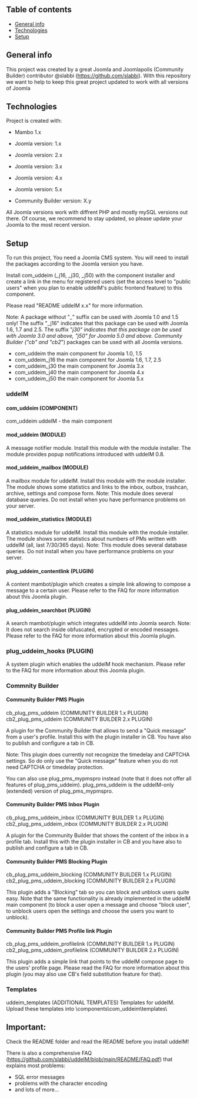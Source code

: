 ## Table of contents
* [General info](#general-info)
* [Technologies](#technologies)
* [Setup](#setup)

## General info
This project was created by a great Joomla and Joomlapolis (Community Builder) contributor @slabbi (https://github.com/slabbi).
With this repository we want to help to keep this great project updated to work with all versions of Joomla
	
## Technologies

Project is created with:
* Mambo 1.x
* Joomla version: 1.x
* Joomla version: 2.x
* Joomla version: 3.x
* Joomla version: 4.x
* Joomla version: 5.x

* Community Builder version: X.y

All Joomla versions work with diffrent PHP and mostly mySQL versions out there.
Of course, we recommend to stay updated, so please update your Joomla to the most recent version.
	
## Setup
To run this project, You need a Joomla CMS system. You will need to install the packages according to the Joomla version you have.

Install com_uddeim (_j16, _j30, _j50) with the component installer and create a link in the menu for registered users (set the access level to "public users" when you plan to enable uddeIM's public frontend feature) to this component.

Please read "README uddeIM x.x" for more information.

Note: A package without "_" suffix can be used with Joomla 1.0 and 1.5 only! The suffix "_j16" indicates that this package can be used with Joomla 1.6, 1.7 and 2.5. The suffix "_j30" indicates that this package can be used with Joomla 3.0 and above, "_j50" for Joomla 5.0 and above. Community Builder ("cb_" and "cb2_") packages can be used with all Joomla versions.

* com_uddeim        the main component for Joomla 1.0, 1.5
* com_uddeim_j16    the main component for Joomla 1.6, 1.7, 2.5
* com_uddeim_j30    the main component for Joomla 3.x
* com_uddeim_j40    the main component for Joomla 4.x
* com_uddeim_j50    the main component for Joomla 5.x

### uddeIM

#### com_uddeim (COMPONENT)
com_uddeim        uddeIM - the main component

#### mod_uddeim (MODULE)
A message notifier module. Install this module with the module installer. The module provides popup notifications introduced with uddeIM 0.8.

#### mod_uddeim_mailbox (MODULE)
A mailbox module for uddeIM. Install this module with the module installer. The module shows some statistics and links to the inbox, outbox, trashcan, archive, settings and compose form.
Note: This module does several database queries. Do not install when you have performance problems on your server.

#### mod_uddeim_statistics (MODULE)
A statistics module for uddeIM. Install this module with the module installer. The module shows some statistics about numbers of PMs written with uddeIM (all, last 7/30/365 days).
Note: This module does several database queries. Do not install when you have performance problems on your server.

#### plug_uddeim_contentlink (PLUGIN)
A content mambot/plugin which creates a simple link allowing to compose a message to a certain user. Please refer to the FAQ for more information about this Joomla plugin.

#### plug_uddeim_searchbot (PLUGIN)
A search mambot/plugin which integrates uddeIM into Joomla search. Note: It does not search inside obfuscated, encrypted or encoded messages. Please refer to the FAQ for more information about this Joomla plugin.

### plug_uddeim_hooks (PLUGIN)
A system plugin which enables the uddeIM hook mechanism. Please refer to the FAQ for more information about this Joomla plugin.

### Commnity Builder

#### Community Builder PMS Plugin

cb_plug_pms_uddeim                 (COMMUNITY BUILDER 1.x PLUGIN)
cb2_plug_pms_uddeim                (COMMUNITY BUILDER 2.x PLUGIN)

A plugin for the Community Builder that allows to send a "Quick message" from a user's profile. Install this with the plugin installer in CB. You have also to publish and configure a tab in CB.

Note: This plugin does currently not recognize the timedelay and CAPTCHA settings. So do only use the "Quick message" feature when you do not need CAPTCHA or timedelay protection.

You can also use plug_pms_mypmspro instead (note that it does not offer all features of plug_pms_uddeim).
plug_pms_uddeim is the uddeIM-only (extended) version of plug_pms_mypmspro.

#### Community Builder PMS Inbox Plugin

cb_plug_pms_uddeim_inbox           (COMMUNITY BUILDER 1.x PLUGIN)
cb2_plug_pms_uddeim_inbox          (COMMUNITY BUILDER 2.x PLUGIN)

A plugin for the Community Builder that shows the content of the inbox in a profile tab. Install this with the plugin installer in CB and you have also to publish and configure a tab in CB.

#### Community Builder PMS Blocking Plugin

cb_plug_pms_uddeim_blocking        (COMMUNITY BUILDER 1.x PLUGIN)
cb2_plug_pms_uddeim_blocking       (COMMUNITY BUILDER 2.x PLUGIN)

This plugin adds a "Blocking" tab so you can block and unblock users quite easy. Note that the same functionality is already implemented in the uddeIM main component (to block a user open a message and choose "block user", to unblock users open the settings and choose the users you want to unblock).

#### Community Builder PMS Profile link Plugin
cb_plug_pms_uddeim_profilelink     (COMMUNITY BUILDER 1.x PLUGIN)
cb2_plug_pms_uddeim_profilelink    (COMMUNITY BUILDER 2.x PLUGIN)

This plugin adds a simple link that points to the uddeIM compose page to the users' profile page. Please read the FAQ for more information about this plugin (you may also use CB's field substitution feature for that).

### Templates
uddeim_templates (ADDITIONAL TEMPLATES)
Templates for uddeIM. Upload these templates into \components\com_uddeim\templates\


## Important:

Check the README folder and read the README before you install uddeIM!

There is also a comprehensive FAQ (https://github.com/slabbi/uddeIM/blob/main/README/FAQ.pdf) that explains most problems:
 - SQL error messages
 - problems with the character encoding
 - and lots of more...


